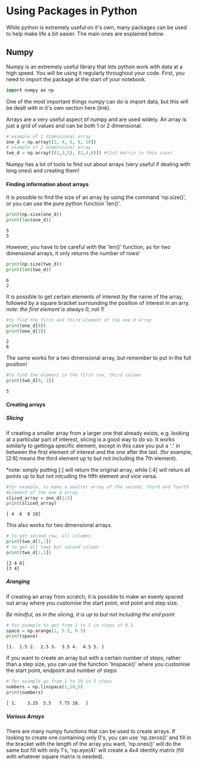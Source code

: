 # Using Packages in Python 

While python is extremely useful on it's own, many packages can be used to help make life a bit easier. The main ones are explained below.

## Numpy

Numpy is an extremely useful library that lets python work with data at a high speed. You will be using it regularly throughout your code. First, you need to import the package at the start of your notebook.


```python
import numpy as np
```

One of the most important things numpy can do is import data, but this will be dealt with in it's own section here (*link*).

Arrays are a very useful aspect of numpy and are used widely. An array is just a grid of values and can be both 1 or 2 dimensional. 


```python
# example of 1 dimensional array
one_d = np.array([2, 4, 6, 8, 10])
# example of 2 dimensional array 
two_d = np.array([(1,3,5), (2,4,6)]) #(2x3 matrix in this case)
```

Numpy has a lot of tools to find out about arrays (very useful if dealing with long ones) and creating them!

#### Finding information about arrays

It is possible to find the size of an array by using the command 'np.size()', or you can use the pure python function 'len()'.



```python
print(np.size(one_d))
print(len(one_d))
```

    5
    5
    

However, you have to be careful with the 'len()' function, as for two dimensional arrays, it only returns the number of rows!



```python
print(np.size(two_d))
print(len(two_d))
```

    6
    2
    

It is possible to get certain elements of interest by the name of the array, followed by a square bracket surrounding the position of interest in an arry.
*note: the first element is always 0, not 1!*


```python
#to find the first and third element of the one d array
print(one_d[0])
print(one_d[2])
```

    2
    6
    

The same works for a two dimensional array, but remember to put in the full position!


```python
#to find the element in the first row, third column
print(two_d[0, 2])
```

    5
    

#### Creating arrays


##### Slicing
If creating a smaller array from a larger one that already exists, e.g. looking at a particular part of interest, slicing is a good way to do so. It works similarly to gettinga specific element, except in this case you put a ':' in between the first element of interest and the one after the last. (for example, [2:6] means the third element up to but not including the 7th element).

*note: simply putting [:] will return the original array, while [:4] will return all points up to but not inlcuding the fifth element and vice versa.


```python
#for example, to make a smaller array of the second, third and fourth 
#element of the one d array
sliced_array = one_d[1:5]
print(sliced_array)
```

    [ 4  6  8 10]
    

This also works for two dimensional arrays.


```python
# to get second row, all columns
print(two_d[1,:])
# to get all rows but second column
print(two_d[:,1])
```

    [2 4 6]
    [3 4]
    

##### Aranging
If creating an array from scratch, it is possible to make an evenly spaced out array where you customise the start point, end point and step size. 

*Be mindful, as in the slicing, it is up to but not including the end point*


```python
# for example to get from 1 to 5 in steps of 0.5
space = np.arange(1, 5.5, 0.5)
print(space)
```

    [1.  1.5 2.  2.5 3.  3.5 4.  4.5 5. ]
    

If you want to create an array but with a certain number of steps, rather than a step size, you can use the function 'linspace()' where you customise the start point, endpoint and number of steps


```python
# for example go from 1 to 10 in 5 steps
numbers = np.linspace(1,10,5)
print(numbers)
```

    [ 1.    3.25  5.5   7.75 10.  ]
    

##### Various Arrays

There are many numpy functions that can be used to create arrays. If looking to create one containing only 0's, you can use 'np.zeros()' and fill in the bracket with the length of the array you want, 'np.ones()' will do the same but fill with only 1's, 'np.eye(4)' will create a 4x4 identity matrix (fill with whatever square matrix is needed). 


```python

```

